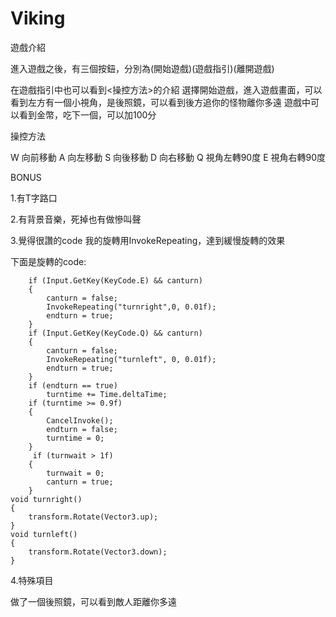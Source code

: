 # Viking

遊戲介紹

進入遊戲之後，有三個按鈕，分別為(開始遊戲)(遊戲指引)(離開遊戲)

在遊戲指引中也可以看到<操控方法>的介紹
選擇開始遊戲，進入遊戲畫面，可以看到左方有一個小視角，是後照鏡，可以看到後方追你的怪物離你多遠
遊戲中可以看到金幣，吃下一個，可以加100分




操控方法

W 向前移動  A 向左移動  S 向後移動  D 向右移動 
Q 視角左轉90度  E 視角右轉90度




BONUS

1.有T字路口

2.有背景音樂，死掉也有做慘叫聲

3.覺得很讚的code
我的旋轉用InvokeRepeating，達到緩慢旋轉的效果

下面是旋轉的code:
       
        if (Input.GetKey(KeyCode.E) && canturn)
        {
            canturn = false;    
            InvokeRepeating("turnright",0, 0.01f);
            endturn = true;
        }
        if (Input.GetKey(KeyCode.Q) && canturn)
        {
            canturn = false;
            InvokeRepeating("turnleft", 0, 0.01f);
            endturn = true;
        }
        if (endturn == true)
            turntime += Time.deltaTime;
        if (turntime >= 0.9f)
        {
            CancelInvoke();
            endturn = false;
            turntime = 0;
        }
         if (turnwait > 1f)
        {
            turnwait = 0;
            canturn = true;
        }
    void turnright()
    {
        transform.Rotate(Vector3.up);
    }
    void turnleft()
    {
        transform.Rotate(Vector3.down);
    }
    
    
4.特殊項目

做了一個後照鏡，可以看到敵人距離你多遠





        
  

